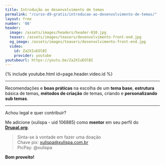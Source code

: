 ```yaml
---
title: Introdução ao desenvolvimento de temas
permalink: "/curso-d9-gratis/introducao-ao-desenvolvimento-de-temas/"
layout: free
number: '08'
header:
  image: /assets/images/headers/header-010.jpg
  teaser: /assets/images/teasers/desenvolvimento-front-end.jpg
  og_image: /assets/images/teasers/desenvolvimento-front-end.jpg
  video:
    id: Za2XIuEOlBI
    provider: youtube
youtubeurl: https://youtu.be/Za2XIuEOlBI
---
```


{% include youtube.html id=page.header.video.id %}

---

Recomendações e **boas práticas** na escolha de um **tema base**, **estrutura** básica de temas, **métodos de criação** de temas, criando e **personalizando sub temas**.

---

Achou legal e quer contribuir?

Me adicione (xulispa - uid 106885) como **mentor** em seu perfil do **[Drupal.org](https://www.drupal.org/)**.

> Sinta-se à vontade em fazer uma doação \
> Chave pix: xulispa@xulispa.com.br \
> PicPay: @xulispa

**Bom proveito!**
